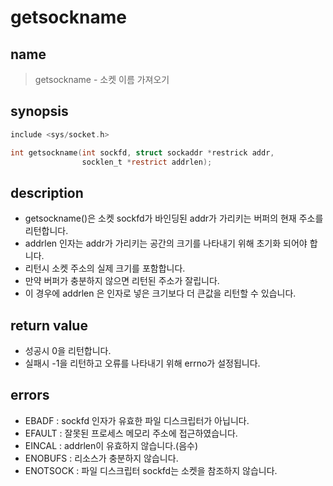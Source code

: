 # getsockname
## name
> getsockname - 소켓 이름 가져오기

## synopsis
``` c
include <sys/socket.h>

int getsockname(int sockfd, struct sockaddr *restrick addr,
				socklen_t *restrict addrlen);
```

## description
- getsockname()은 소켓 sockfd가 바인딩된 addr가 가리키는 버퍼의 현재 주소를 리턴합니다.
- addrlen 인자는 addr가 가리키는 공간의 크기를 나타내기 위해 초기화 되어야 합니다.
- 리턴시 소켓 주소의 실제 크기를 포함합니다.
- 만약 버퍼가 충분하지 않으면 리턴된 주소가 잘립니다.
- 이 경우에 addrlen 은 인자로 넣은 크기보다 더 큰값을 리턴할 수 있습니다.

## return value
- 성공시 0을 리턴합니다.
- 실패시 -1을 리턴하고 오류를 나타내기 위해 errno가 설정됩니다.

## errors
- EBADF : sockfd 인자가 유효한 파일 디스크립터가 아닙니다.
- EFAULT : 잘못된 프로세스 메모리 주소에 접근하였습니다.
- EINCAL : addrlen이 유효하지 않습니다.(음수)
- ENOBUFS : 리소스가 충분하지 않습니다.
- ENOTSOCK : 파일 디스크립터 sockfd는 소켓을 참조하지 않습니다.

